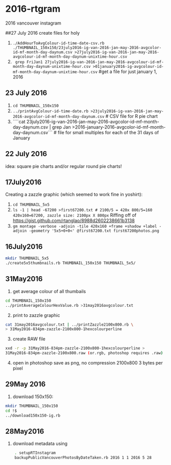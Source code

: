 # 2016-rtgram
2016 vancouver instagram 

##27 July 2016
create files for holy

1. ```./AddHourToAvgColour-id-time-date-csv.rb  ./THUMBNAIL_150x150/23july2016-ig-van-2016-jan-may-2016-avgcolor-id-mf-month-day-daynum.csv >27july2016-ig-van-2016-jan-may-2016-avgcolour-id-mf-month-day-daynum-unixtime-hour.csv```
1. ``` grep FriJan1 27july2016-ig-van-2016-jan-may-2016-avgcolour-id-mf-month-day-daynum-unixtime-hour.csv >01january2016-ig-avgcolour-id-mf-month-day-daynum-unixtime-hour.csv``` #get a file for just january 1, 2016


## 23 July 2016

1. ```cd THUMBNAIL_150x150```
1. ```../printAvgColour-id-time-date.rb >23july2016-ig-van-2016-jan-may-2016-avgcolor-id-mf-month-day-daynum.csv``` # CSV file for R pie chart
1. ````cat 23july2016-ig-van-2016-jan-may-2016-avgcolor-id-mf-month-day-daynum.csv | grep Jan >2016-january-2016-avgcolor-id-mf-month-day-daynum.csv``` # file for small multiples for each of the 31 days of January

## 22 July 2016

idea: square pie charts and/or regular round pie charts!

## 17July2016

Creating a zazzle graphic (which seemed to work fine in yoshirt):

1. ```cd THUMBNAIL_5x5```
2. ```ls -1 | head -67200 >first67200.txt # 2100/5 = 420x 800/5=160 420x160=67200, zazzle size: 2100px X 800px``` Riffing off of https://gist.github.com/rtanglao/8988d2602238661b3138
3. ```gm montage -verbose -adjoin -tile 420x160 +frame +shadow +label -adjoin -geometry '5x5+0+0<' @first67200.txt first67200photos.png```

## 16July2016
```sh
mkdir THUMBNAIL_5x5
./create5x5thumbnails.rb THUMBNAIL_150x150 THUMBNAIL_5x5/
```
## 31May2016

1. get average colour of all thumbails
```sh
cd THUMBNAIL_150x150
../printAverageColourHexValue.rb >31may2016avgcolour.txt
```
2. print to zazzle graphic
```sh
cat 31may2016avgcolour.txt | ../printZazzle2100x800.rb \
> 31May2016-834pm-zazzle-2100x800-1hexcolourperline
```
3. create RAW file
```sh
xxd -r -p 31May2016-834pm-zazzle-2100x800-1hexcolourperline >
31May2016-834pm-zazzle-2100x800.raw (or.rgb, photoshop requires .raw)
```
4. open in photoshop save as png, no compression 2100x800 3 bytes per pixel

## 29May 2016
1. download 150x150:
```sh
mkdir THUMBNAIL_150x150
cd !$
../download150x150-ig.rb
```

## 28May2016

1. download metadata using
```sh
    . setupRTInstagram
    backupPublicVancouverPhotosByDateTaken.rb 2016 1 1 2016 5 28
```

